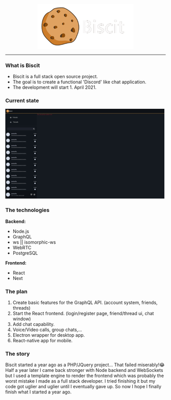 <p align="center">
  <img src="./assets/logo.gif" alt="Biscit logo" width="300"/>
</p>
<hr />
<h3>What is Biscit</h3>
<ul>
  <li>Biscit is a full stack open source project.</li>
  <li>The goal is to create a functional 'Discord' like chat application.</li>
  <li>The development will start 1. April 2021.</li>
</ul>

<h3>Current state</h3>
<img src="./assets/current_state.jpg" alt="current state of Biscit" width="500"/>

<h3>The technologies</h3>
<b>Backend:</b>
<ul>
  <li>Node.js</li>
  <li>GraphQL</li>
  <li>ws || isomorphic-ws</li>
  <li>WebRTC</li>
  <li>PostgreSQL</li>
</ul>

<b>Frontend:</b>

<ul>
  <li>React</li>
  <li>Next</li>
</ul>

<h3>The plan</h3>
<ol>
  <li>Create basic features for the GraphQL API. (account system, friends, threads)</li>
  <li>Start the React frontend. (login/register page, friend/thread ui, chat window)</li>
  <li>Add chat capability.</li>
  <li>Voice/Video calls, group chats,...</li>
  <li>Electron wrapper for desktop app.</li>
  <li>React-native app for mobile.</li>
</ol>

<h3>The story</h3>
<p>Biscit started a year ago as a PHP/JQuery project... That failed miserably!😂 Half a year later I came back stronger with Node backend and WebSockets but I used a template engine to render the frontend which was probably the worst mistake I made as a full stack developer. I tried finishing it but my code got uglier and uglier until I eventually gave up. So now I hope I finally finish what I started a year ago. </p>
